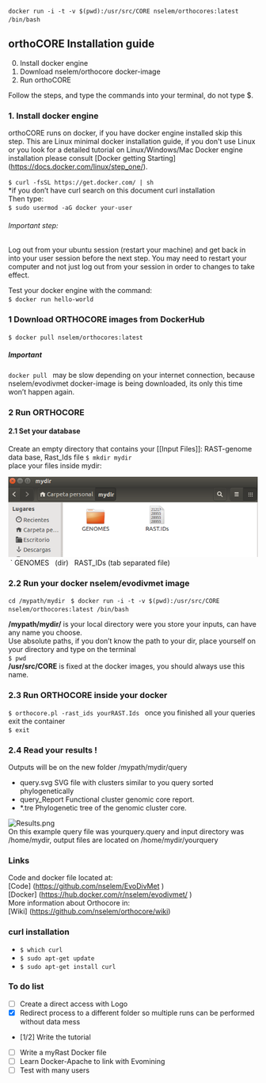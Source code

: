 `docker run -i -t -v $(pwd):/usr/src/CORE nselem/orthocores:latest /bin/bash`

## orthoCORE Installation guide

0. Install docker engine   
1. Download nselem/orthocore docker-image  
2. Run orthoCORE  

Follow the steps, and type the commands into your terminal, do not type $.  

### 1. Install docker engine
orthoCORE runs on docker, if you have docker engine installed skip this step. This are Linux minimal docker installation guide, if you don't use Linux or you look for a detailed tutorial on Linux/Windows/Mac Docker engine installation please consult [Docker getting Starting] (https://docs.docker.com/linux/step_one/).  

`$ curl -fsSL https://get.docker.com/ | sh `  
*if you don’t have curl search on this document curl installation  
Then type:  
    `$ sudo usermod -aG docker your-user`

###### Important step:  
Log out from your ubuntu session (restart your machine) and get back in into your user session before the next step.
You may need to restart your computer and not just log out from your session in order to changes to take effect.

Test your docker engine with the command:  
`$ docker run hello-world`  

### 1 Download ORTHOCORE images from DockerHub
`$ docker pull nselem/orthocores:latest  `  

##### Important  
`docker pull ` may be slow depending on your internet connection, because nselem/evodivmet docker-image is being downloaded, its only this time won’t happen again.

### 2 Run ORTHOCORE
#### 2.1 Set your database  
Create an empty directory that contains your [[Input Files]]: RAST-genome data base, Rast_Ids file
`$ mkdir mydir`  
place your files inside mydir:

![mydir.png](https://github.com/a-yanez/orthocore/blob/master/IMAGES/mydir3_edit.png)  `
GENOMES    (dir)  
RAST_IDs   (tab separated file)  


### 2.2 Run your docker nselem/evodivmet image  
`cd /mypath/mydir`  
`$ docker run -i -t -v $(pwd):/usr/src/CORE  nselem/orthocores:latest /bin/bash`

**/mypath/mydir/** is your local directory were you store your inputs, can have any name you choose.  
Use absolute paths, if you don’t know the path to your dir, place yourself on your directory and type on the terminal  
`$ pwd`  
**/usr/src/CORE** is fixed at the docker images, you should always use this name.  


### 2.3 Run ORTHOCORE inside your docker  

`$ orthocore.pl -rast_ids yourRAST.Ids `
once you finished all your queries exit the container  
`$ exit`  
### 2.4 Read your results ! 
Outputs will be on the new folder /mypath/mydir/query   
- query.svg  SVG file with clusters similar to you query sorted phylogenetically  
- query_Report   Functional cluster genomic core report.
- *.tre Phylogenetic tree of the genomic cluster core.

![Results.png](https://github.com/nselem/EvoDivMet/blob/master/IMAGES/yourquery2.png)  
On this example query file was yourquery.query and input directory was /home/mydir, output files are located on /home/mydir/yourquery  
### Links  
Code and docker file located at:  
[Code] (https://github.com/nselem/EvoDivMet  )  
[Docker] (https://hub.docker.com/r/nselem/evodivmet/  )  
More information about Orthocore in:  
[Wiki] (https://github.com/nselem/orthocore/wiki)

### curl installation
- `$ which curl`
- `$ sudo apt-get update`
- `$ sudo apt-get install curl`

### To do list
- [ ] Create a direct access with Logo
- [x] Redirect process to a different folder so multiple runs can be performed without data mess
- [1/2] Write the tutorial
- [ ] Write a myRast Docker file
- [ ] Learn Docker-Apache to link with Evomining
- [ ] Test with many users
